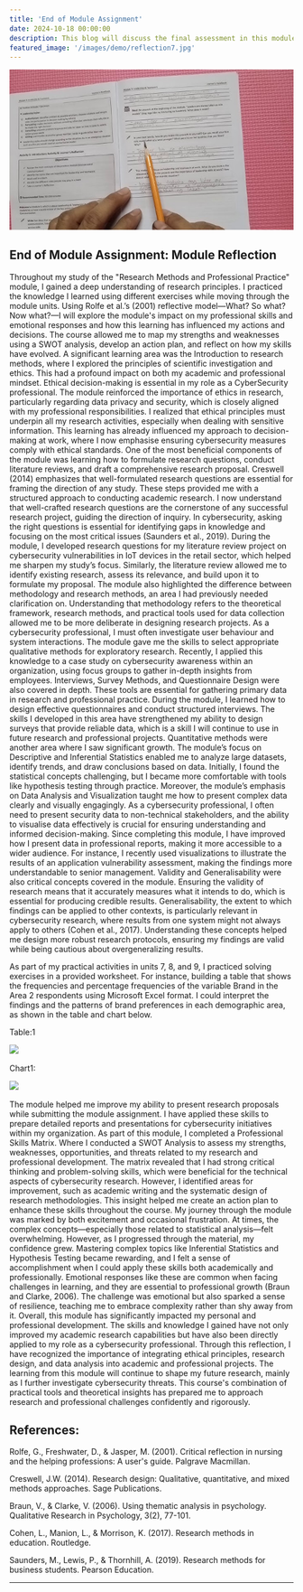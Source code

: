 ```yaml
---
title: 'End of Module Assignment'
date: 2024-10-18 00:00:00
description: This blog will discuss the final assessment in this module that collates all the evidence of the work in this module 
featured_image: '/images/demo/reflection7.jpg'
---
```


![](/images/demo/reflection7.jpg)

## End of Module Assignment: Module Reflection 

Throughout my study of the "Research Methods and Professional Practice" module, I gained a deep understanding of research principles. I practiced the knowledge I learned using different exercises while moving through the module units. Using Rolfe et al.’s (2001) reflective model—What? So what? Now what?—I will explore the module's impact on my professional skills and emotional responses and how this learning has influenced my actions and decisions. The course allowed me to map my strengths and weaknesses using a SWOT analysis, develop an action plan, and reflect on how my skills have evolved.
A significant learning area was the Introduction to research methods, where I explored the principles of scientific investigation and ethics. This had a profound impact on both my academic and professional mindset. Ethical decision-making is essential in my role as a CyberSecurity professional. The module reinforced the importance of ethics in research, particularly regarding data privacy and security, which is closely aligned with my professional responsibilities. I realized that ethical principles must underpin all my research activities, especially when dealing with sensitive information. This learning has already influenced my approach to decision-making at work, where I now emphasise ensuring cybersecurity measures comply with ethical standards.
One of the most beneficial components of the module was learning how to formulate research questions, conduct literature reviews, and draft a comprehensive research proposal. Creswell (2014) emphasizes that well-formulated research questions are essential for framing the direction of any study. These steps provided me with a structured approach to conducting academic research. I now understand that well-crafted research questions are the cornerstone of any successful research project, guiding the direction of inquiry. In cybersecurity, asking the right questions is essential for identifying gaps in knowledge and focusing on the most critical issues (Saunders et al., 2019). During the module, I developed research questions for my literature review project on cybersecurity vulnerabilities in IoT devices in the retail sector, which helped me sharpen my study’s focus. Similarly, the literature review allowed me to identify existing research, assess its relevance, and build upon it to formulate my proposal. 
The module also highlighted the difference between methodology and research methods, an area I had previously needed clarification on. Understanding that methodology refers to the theoretical framework, research methods, and practical tools used for data collection allowed me to be more deliberate in designing research projects. As a cybersecurity professional, I must often investigate user behaviour and system interactions. The module gave me the skills to select appropriate qualitative methods for exploratory research. Recently, I applied this knowledge to a case study on cybersecurity awareness within an organization, using focus groups to gather in-depth insights from employees. 
Interviews, Survey Methods, and Questionnaire Design were also covered in depth. These tools are essential for gathering primary data in research and professional practice. During the module, I learned how to design effective questionnaires and conduct structured interviews. The skills I developed in this area have strengthened my ability to design surveys that provide reliable data, which is a skill I will continue to use in future research and professional projects.
Quantitative methods were another area where I saw significant growth. The module’s focus on Descriptive and Inferential Statistics enabled me to analyze large datasets, identify trends, and draw conclusions based on data. Initially, I found the statistical concepts challenging, but I became more comfortable with tools like hypothesis testing through practice. 
Moreover, the module’s emphasis on Data Analysis and Visualization taught me how to present complex data clearly and visually engagingly. As a cybersecurity professional, I often need to present security data to non-technical stakeholders, and the ability to visualise data effectively is crucial for ensuring understanding and informed decision-making. Since completing this module, I have improved how I present data in professional reports, making it more accessible to a wider audience. For instance, I recently used visualizations to illustrate the results of an application vulnerability assessment, making the findings more understandable to senior management.
Validity and Generalisability were also critical concepts covered in the module. Ensuring the validity of research means that it accurately measures what it intends to do, which is essential for producing credible results. Generalisability, the extent to which findings can be applied to other contexts, is particularly relevant in cybersecurity research, where results from one system might not always apply to others (Cohen et al., 2017). Understanding these concepts helped me design more robust research protocols, ensuring my findings are valid while being cautious about overgeneralizing results. 

As part of my practical activities in units 7, 8, and 9, I practiced solving exercises in a provided worksheet. For instance, building a table that shows the frequencies and percentage frequencies of the variable Brand in the Area 2 respondents using Microsoft Excel format. I could interpret the findings and the patterns of brand preferences in each demographic area, as shown in the table and chart below. 

Table:1

<img src="/Users/iyadatieh/Library/CloudStorage/OneDrive-Personal/Coding/GItHub/iatieh.github.io/images/demo/table1.jpg"/>


Chart1:

<img src="/Users/iyadatieh/Library/CloudStorage/OneDrive-Personal/Coding/GItHub/iatieh.github.io/images/demo/chart1.jpg"/>

The module helped me improve my ability to present research proposals while submitting the module assignment. I have applied these skills to prepare detailed reports and presentations for cybersecurity initiatives within my organization.
As part of this module, I completed a Professional Skills Matrix. Where I conducted a SWOT Analysis to assess my strengths, weaknesses, opportunities, and threats related to my research and professional development. The matrix revealed that I had strong critical thinking and problem-solving skills, which were beneficial for the technical aspects of cybersecurity research. However, I identified areas for improvement, such as academic writing and the systematic design of research methodologies. This insight helped me create an action plan to enhance these skills throughout the course.
My journey through the module was marked by both excitement and occasional frustration. At times, the complex concepts—especially those related to statistical analysis—felt overwhelming. However, as I progressed through the material, my confidence grew. Mastering complex topics like Inferential Statistics and Hypothesis Testing became rewarding, and I felt a sense of accomplishment when I could apply these skills both academically and professionally. Emotional responses like these are common when facing challenges in learning, and they are essential to professional growth (Braun and Clarke, 2006). The challenge was emotional but also sparked a sense of resilience, teaching me to embrace complexity rather than shy away from it.
Overall, this module has significantly impacted my personal and professional development. The skills and knowledge I gained have not only improved my academic research capabilities but have also been directly applied to my role as a cybersecurity professional. Through this reflection, I have recognized the importance of integrating ethical principles, research design, and data analysis into academic and professional projects. The learning from this module will continue to shape my future research, mainly as I further investigate cybersecurity threats. This course's combination of practical tools and theoretical insights has prepared me to approach research and professional challenges confidently and rigorously.

## References: 

Rolfe, G., Freshwater, D., & Jasper, M. (2001). Critical reflection in nursing and the helping professions: A user's guide. Palgrave Macmillan.

Creswell, J.W. (2014). Research design: Qualitative, quantitative, and mixed methods approaches. Sage Publications.

Braun, V., & Clarke, V. (2006). Using thematic analysis in psychology. Qualitative Research in Psychology, 3(2), 77-101.

Cohen, L., Manion, L., & Morrison, K. (2017). Research methods in education. Routledge.

Saunders, M., Lewis, P., & Thornhill, A. (2019). Research methods for business students. Pearson Education.

---
